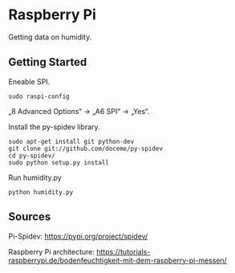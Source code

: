 # Raspberry Pi

Getting data on humidity.


## Getting Started

Eneable SPI.

    sudo raspi-config

„8 Advanced Options“ -> „A6 SPI“ -> „Yes“. 
    
Install the py-spidev library.
    
    sudo apt-get install git python-dev
    git clone git://github.com/doceme/py-spidev
    cd py-spidev/
    sudo python setup.py install

Run humidity.py

    python humidity.py


## Sources

Pi-Spidev: https://pypi.org/project/spidev/

Raspberry Pi architecture: https://tutorials-raspberrypi.de/bodenfeuchtigkeit-mit-dem-raspberry-pi-messen/

